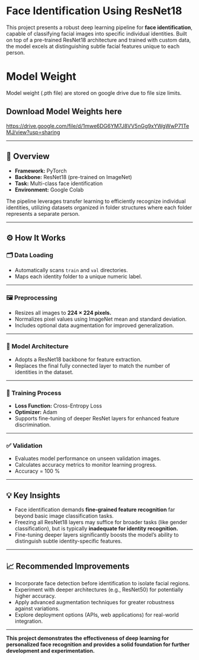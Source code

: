 # Face Identification Using ResNet18

This project presents a robust deep learning pipeline for **face identification**, capable of classifying facial images into specific individual identities. Built on top of a pre-trained ResNet18 architecture and trained with custom data, the model excels at distinguishing subtle facial features unique to each person.

# Model Weight

Model weight (.pth file) are stored on google drive due to file size limits.

## Download Model Weights here

https://drive.google.com/file/d/1mwe6DG6YM7J8VV5nGg9xYWgWwP71TeMJ/view?usp=sharing

---

## 🚀 Overview

- **Framework:** PyTorch
- **Backbone:** ResNet18 (pre-trained on ImageNet)
- **Task:** Multi-class face identification
- **Environment:** Google Colab

The pipeline leverages transfer learning to efficiently recognize individual identities, utilizing datasets organized in folder structures where each folder represents a separate person.

---

## ⚙️ How It Works

### 🗂️ Data Loading

- Automatically scans `train` and `val` directories.
- Maps each identity folder to a unique numeric label.

---

### 🖼️ Preprocessing

- Resizes all images to **224 × 224 pixels.**
- Normalizes pixel values using ImageNet mean and standard deviation.
- Includes optional data augmentation for improved generalization.

---

### 🧠 Model Architecture

- Adopts a ResNet18 backbone for feature extraction.
- Replaces the final fully connected layer to match the number of identities in the dataset.

---

### 🎯 Training Process

- **Loss Function:** Cross-Entropy Loss
- **Optimizer:** Adam
- Supports fine-tuning of deeper ResNet layers for enhanced feature discrimination.

---

### ✅ Validation

- Evaluates model performance on unseen validation images.
- Calculates accuracy metrics to monitor learning progress.
- Accuracy = 100 %

---

## 💡 Key Insights

- Face identification demands **fine-grained feature recognition** far beyond basic image classification tasks.
- Freezing all ResNet18 layers may suffice for broader tasks (like gender classification), but is typically **inadequate for identity recognition.**
- Fine-tuning deeper layers significantly boosts the model’s ability to distinguish subtle identity-specific features.

---

## 📈 Recommended Improvements

- Incorporate face detection before identification to isolate facial regions.
- Experiment with deeper architectures (e.g., ResNet50) for potentially higher accuracy.
- Apply advanced augmentation techniques for greater robustness against variations.
- Explore deployment options (APIs, web applications) for real-world integration.

---

**This project demonstrates the effectiveness of deep learning for personalized face recognition and provides a solid foundation for further development and experimentation.**

